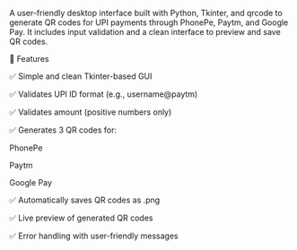 A user-friendly desktop interface built with Python, Tkinter, and qrcode to generate QR codes for UPI payments through PhonePe, Paytm, and Google Pay. It includes input validation and a clean interface to preview and save QR codes.

🎯 Features

✅ Simple and clean Tkinter-based GUI

✅ Validates UPI ID format (e.g., username@paytm)

✅ Validates amount (positive numbers only)

✅ Generates 3 QR codes for:

PhonePe

Paytm

Google Pay

✅ Automatically saves QR codes as .png

✅ Live preview of generated QR codes

✅ Error handling with user-friendly messages
